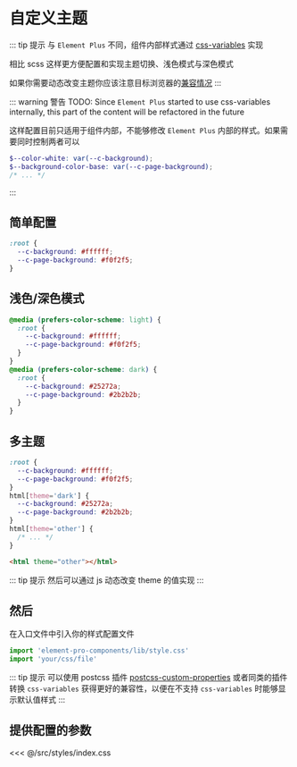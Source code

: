 # 自定义主题

::: tip 提示
与 `Element Plus` 不同，组件内部样式通过 [css-variables](https://developer.mozilla.org/en-US/docs/Web/CSS/--*) 实现

相比 scss 这样更方便配置和实现主题切换、浅色模式与深色模式

如果你需要动态改变主题你应该注意目标浏览器的[兼容情况](https://caniuse.com/css-variables)
:::

::: warning 警告
TODO: Since `Element Plus` started to use css-variables internally, this part of the content will be refactored in the future

这样配置目前只适用于组件内部，不能够修改 `Element Plus` 内部的样式。如果需要同时控制两者可以

```scss
$--color-white: var(--c-background);
$--background-color-base: var(--c-page-background);
/* ... */
```

:::

## 简单配置

```css
:root {
  --c-background: #ffffff;
  --c-page-background: #f0f2f5;
}
```

## 浅色/深色模式

```css
@media (prefers-color-scheme: light) {
  :root {
    --c-background: #ffffff;
    --c-page-background: #f0f2f5;
  }
}
@media (prefers-color-scheme: dark) {
  :root {
    --c-background: #25272a;
    --c-page-background: #2b2b2b;
  }
}
```

## 多主题

```css
:root {
  --c-background: #ffffff;
  --c-page-background: #f0f2f5;
}
html[theme='dark'] {
  --c-background: #25272a;
  --c-page-background: #2b2b2b;
}
html[theme='other'] {
  /* ... */
}
```

```html
<html theme="other"></html>
```

::: tip 提示
然后可以通过 js 动态改变 theme 的值实现
:::

## 然后

在入口文件中引入你的样式配置文件

```js
import 'element-pro-components/lib/style.css'
import 'your/css/file'
```

::: tip 提示
可以使用 postcss 插件 [postcss-custom-properties](https://github.com/postcss/postcss-custom-properties) 或者同类的插件转换 `css-variables` 获得更好的兼容性，以便在不支持 `css-variables` 时能够显示默认值样式
:::

## 提供配置的参数

<<< @/src/styles/index.css
